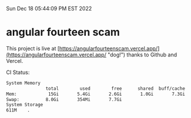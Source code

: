 Sun Dec 18 05:44:09 PM EST 2022

# angular fourteen scam


This project is live at [https://angularfourteenscam.vercel.app/](https://angularfourteenscam.vercel.app/ "dog!") thanks to Github and Vercel.

CI Status: 

```bash
System Memory
               total        used        free      shared  buff/cache   available
Mem:            15Gi       5.4Gi       2.6Gi       1.0Gi       7.3Gi       8.5Gi
Swap:          8.0Gi       354Mi       7.7Gi
System Storage
611M	.
```

